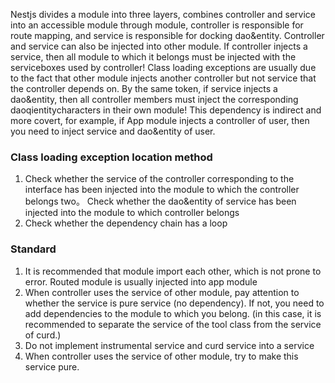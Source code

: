 Nestjs divides a module into three layers, combines controller and service into an accessible module through module, controller is responsible for route mapping, and service is responsible for docking dao&entity. Controller and service can also be injected into other module.
If controller injects a service, then all module to which it belongs must be injected with the serviceboxes used by controller! Class loading exceptions are usually due to the fact that other module injects another controller but not service that the controller depends on.
By the same token, if service injects a dao&entity, then all controller members must inject the corresponding daoqientitycharacters in their own module! This dependency is indirect and more covert, for example, if App module injects a controller of user, then you need to inject service and dao&entity of user.
### Class loading exception location method
1. Check whether the service of the controller corresponding to the interface has been injected into the module to which the controller belongs
two。 Check whether the dao&entity of service has been injected into the module to which controller belongs
3. Check whether the dependency chain has a loop
### Standard
1. It is recommended that module import each other, which is not prone to error. Routed module is usually injected into app module
2. When controller uses the service of other module, pay attention to whether the service is pure service (no dependency). If not, you need to add dependencies to the module to which you belong. (in this case, it is recommended to separate the service of the tool class from the service of curd.)
3. Do not implement instrumental service and curd service into a service
4. When controller uses the service of other module, try to make this service pure.